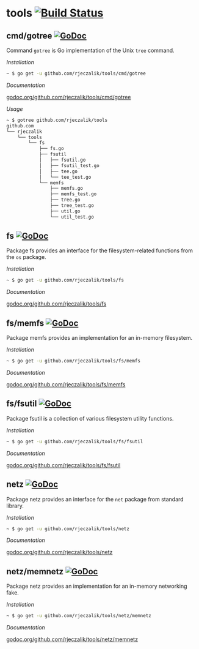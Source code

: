 tools [![Build Status](https://travis-ci.org/rjeczalik/tools.png?branch=master)](https://travis-ci.org/rjeczalik/tools)
=====

## cmd/gotree [![GoDoc](https://godoc.org/github.com/rjeczalik/tools/cmd/gotree?status.png)](https://godoc.org/github.com/rjeczalik/tools/cmd/gotree)

Command `gotree` is Go implementation of the Unix `tree` command.

*Installation*

```bash
~ $ go get -u github.com/rjeczalik/tools/cmd/gotree
```

*Documentation*

[godoc.org/github.com/rjeczalik/tools/cmd/gotree](http://godoc.org/github.com/rjeczalik/tools/cmd/gotree)

*Usage*

```bash
~ $ gotree github.com/rjeczalik/tools
github.com
└── rjeczalik
    └── tools
        └── fs
            ├── fs.go
            ├── fsutil
            │   ├── fsutil.go
            │   ├── fsutil_test.go
            │   ├── tee.go
            │   └── tee_test.go
            └── memfs
                ├── memfs.go
                ├── memfs_test.go
                ├── tree.go
                ├── tree_test.go
                ├── util.go
                └── util_test.go
```

## fs [![GoDoc](https://godoc.org/github.com/rjeczalik/tools/fs?status.png)](https://godoc.org/github.com/rjeczalik/tools/fs)

Package fs provides an interface for the filesystem-related functions from the `os` package.

*Installation*

```bash
~ $ go get -u github.com/rjeczalik/tools/fs
```

*Documentation*

[godoc.org/github.com/rjeczalik/tools/fs](http://godoc.org/github.com/rjeczalik/tools/fs)

## fs/memfs [![GoDoc](https://godoc.org/github.com/rjeczalik/tools/fs/memfs?status.png)](https://godoc.org/github.com/rjeczalik/tools/fs/memfs)

Package memfs provides an implementation for an in-memory filesystem.

*Installation*

```bash
~ $ go get -u github.com/rjeczalik/tools/fs/memfs
```

*Documentation*

[godoc.org/github.com/rjeczalik/tools/fs/memfs](http://godoc.org/github.com/rjeczalik/tools/fs/memfs)

## fs/fsutil [![GoDoc](https://godoc.org/github.com/rjeczalik/fs/tools/fsutil?status.png)](https://godoc.org/github.com/rjeczalik/tools/fs/fsutil)

Package fsutil is a collection of various filesystem utility functions.

*Installation*

```bash
~ $ go get -u github.com/rjeczalik/tools/fs/fsutil
```

*Documentation*

[godoc.org/github.com/rjeczalik/tools/fs/fsutil](http://godoc.org/github.com/rjeczalik/tools/fs/fsutil)

## netz [![GoDoc](https://godoc.org/github.com/rjeczalik/tools/netz?status.png)](https://godoc.org/github.com/rjeczalik/tools/netz)

Package netz provides an interface for the `net` package from standard library.

*Installation*

```bash
~ $ go get -u github.com/rjeczalik/tools/netz
```

*Documentation*

[godoc.org/github.com/rjeczalik/tools/netz](http://godoc.org/github.com/rjeczalik/tools/netz)

## netz/memnetz [![GoDoc](https://godoc.org/github.com/rjeczalik/tools/netz/memnetz?status.png)](https://godoc.org/github.com/rjeczalik/tools/netz/memnetz)

Package netz provides an implementation for an in-memory networking fake.

*Installation*

```bash
~ $ go get -u github.com/rjeczalik/tools/netz/memnetz
```

*Documentation*

[godoc.org/github.com/rjeczalik/tools/netz/memnetz](http://godoc.org/github.com/rjeczalik/tools/netz/memnetz)

